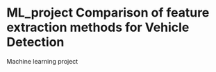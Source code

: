 # ML_project  Comparison of feature extraction methods for Vehicle Detection
 Machine learning project
